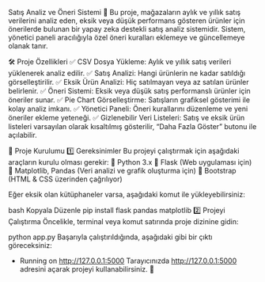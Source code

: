 Satış Analiz ve Öneri Sistemi 🚀
Bu proje, mağazaların aylık ve yıllık satış verilerini analiz eden, eksik veya düşük performans gösteren ürünler için önerilerde bulunan bir yapay zeka destekli satış analiz sistemidir.
Sistem, yönetici paneli aracılığıyla özel öneri kuralları eklemeye ve güncellemeye olanak tanır.

🛠️ Proje Özellikleri
✅ CSV Dosya Yükleme: Aylık ve yıllık satış verileri yüklenerek analiz edilir.
✅ Satış Analizi: Hangi ürünlerin ne kadar satıldığı görselleştirilir.
✅ Eksik Ürün Analizi: Hiç satılmayan veya az satılan ürünler belirlenir.
✅ Öneri Sistemi: Eksik veya düşük satış performanslı ürünler için öneriler sunar.
✅ Pie Chart Görselleştirme: Satışların grafiksel gösterimi ile kolay analiz imkanı.
✅ Yönetici Paneli: Öneri kurallarını düzenleme ve yeni öneriler ekleme yeteneği.
✅ Gizlenebilir Veri Listeleri: Satış ve eksik ürün listeleri varsayılan olarak kısaltılmış gösterilir, “Daha Fazla Göster” butonu ile açılabilir.

📂 Proje Kurulumu
1️⃣ Gereksinimler
Bu projeyi çalıştırmak için aşağıdaki araçların kurulu olması gerekir:
🔹 Python 3.x
🔹 Flask (Web uygulaması için)
🔹 Matplotlib, Pandas (Veri analizi ve grafik oluşturma için)
🔹 Bootstrap (HTML & CSS üzerinden çağrılıyor)

Eğer eksik olan kütüphaneler varsa, aşağıdaki komut ile yükleyebilirsiniz:

bash
Kopyala
Düzenle
pip install flask pandas matplotlib
2️⃣ Projeyi Çalıştırma
Öncelikle, terminal veya komut satırında proje dizinine gidin:

python app.py
Başarıyla çalıştırıldığında, aşağıdaki gibi bir çıktı göreceksiniz:


 * Running on http://127.0.0.1:5000
Tarayıcınızda http://127.0.0.1:5000 adresini açarak projeyi kullanabilirsiniz. 🎯
